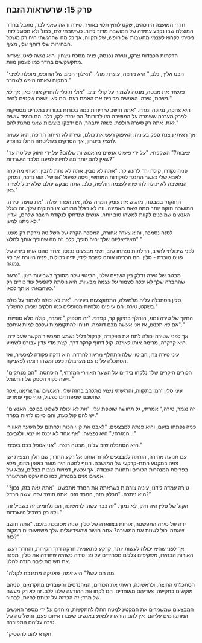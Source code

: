 ## פרק 15: שרשראות הזבח

חדרי המועצה היו כהים, שקט לוחץ תלוי באוויר. טירה ודאה שאני לבד, מוגבל בחדר המוצלם שבו נקבע עתידה של המושבה מדור לדור. כשישבתי שם, כבול ולא מסוגל לזוז, ניסיתי לקרוא לעצמי מחשבות של חופש, של תקווה, אך כל מה שהרגשתי היה רק משקל הבחירות שלי דוחף עלי, מציף.

הדלתות הכבדות צרקו, וטירה נכנסה, פניה מסכת ניצחון. היא נגשה לאט, צעדיה מתקשקשים בחדר כמו פעמון מוות.

"הבט אליך, כלב," היא ניחצה, עוצרת מולי. "האלוף הכזב של החופש, מופלת לשבי במקום שאתה חיפש לשחרר."

פגשתי את מבטה, מנסה לשמור על קולי יציב. "אולי תוכלי להחזיק אותי כאן, אך לא ניצחת, טירה. האנשים מכירים את האמת כעת. הם לא יישארו שקטים לנצח."

היא צחקה, נמוכה ומרה. "אתה חושב שזריחות כמה בכורות בכורות במכרים מספיקות לפרק מערכה ששמרה על המושבה הזו לדורות? הם יחזרו לקו, כלב. הם תמיד עושים זאת. אתה רק סערה חולפת. כשזה יתבהר, הם ידבקו ביציבות שאני נותנת להם."

אך ראיתי ניצנת ספק בעיניה. האיפוק רעש את כולם, וטירה לא הייתה חריפה. היא עשויה להציג ביטחון, אך הסדקים בשליטתה החלו להופיע.

"יציבות?" השקפתי. "על ידי פישוט אנשים מהאנושיות שלהם? על ידי חיזוק שליטה עד שאין להם יותר מה לחיות למענו מלבד הישרדות?"

פניה נקדרו, קולה ירד לרעש קר. "אתה לא מבין. אתה לא נתת להבין. ראיתי מה קרה לאבא שלי כאשר התנגד לפקודות המוחשי, ניסה לפעול 'אנושי'. הוא נדכה, נמחק. המושבה לא יכולה להרשות לעצמה חולשה, כלב. אתה מבקש עולם שלא יכול לשרוד כאן."

החזקתי במבטה, מרגיש את עומק המרה שלה, את הפחד שלה. "את טועה, טירה. המושבה חזקה יותר ממה שאת מאמינה. וזה לא בגלל המוחש או החוקים שלך. זה בגלל האנשים שמוכנים לקוות למשהו טוב יותר. אנשים שנדחקו לנקודת השבר שלהם, ועדיין לא ניתנו למען."

לסנה נסמכה, והיא צעדה אחורה, המסכה הקרה של השליטה נזרקת רק מעט. "האידיאליזם שלך יהיה סופך, כלב. זה מה שהופך אותך לחלש."

לפני שיכולתי להגיב, הדלתות נפתחו שוב, ושני מבצעים נכנסו, אחד מהם אוחז בידה של פנים מוכרת - סלין. הם הכריחו אותה לשבת לידי, ידיה כבולות, פניה חיוורת אך לא נמוגה.

מבטה של טירה נדלק בין השניים שלנו, הביטוי שלה מסובך בשביעות רצון. "נראה שהחברה שלך לא יכלה לשמור על עצמה מבעיות. היא ניסתה להפעיל עוד כורים רק כשהבאתי אותך לכאן."

סלין הסתכלה עליה מלמעלה, התמוקצעות בעיניה. "את לא יכולה לשמור על כולם בשקט, טירה. הם עייפים מלהיות מטופלים כמו חלקים שניתן להשליך."

החיוך של טירה נמוג, הוחלף בתיקון קר, קפדני. "זה מספיק," אמרה, קולה מלא סופיות. "אם לא תכנעו, אז אני אעשה מכם דוגמה. תניחו להתקוממות שלכם למות איתכם."

אך לפני שטירה יכולה לתת את הפקודה, קרקול דליל נשמע ממכשיר הקשר שעל ידה. היא קרקרה, מרימה אותו לאוזנה. קול דחוף קרקר דרך, קצת מדי עדין עבורנו לשמוע.

עיני טירה צרו, הביטוי שלה התחלף מריגוז לחרדה. היא זרקה פקודה למכשיר, ואז הסתכלה עלינו עם מערבולת כעס ומשהו דומה לפאניקה.

"הכורים היקרים שלך נלקחו בידיים על השער האווירי המזרחי," היסחסה. "הם מנתקים גישה לקווי הספק של החשמל."

עיני סלין זרמו בתקווה, והרגשתי ניצוץ מתלהב בחזה שלי. האנשים שהשרימנו, אלה שחשבנו שמפחדים לפעול, סוף סוף עומדים.

"זה נגמר, טירה," אמרתי, גל תחושה שוטפת עלי. "את לא יכולה לשלוט בכולם. האנשים יש להם קול כעת, והם סיימו לחיות בפחד."

פניה נפתחו בזעם, והיא פנתה למבצעים. "לאבט את קווי הכוח ולחתום על השער האווירי המזרחי," היא נפצעה. "אף אחד לא יכנס או יצא. ולגביכם..."

היא הסתכלה שוב עלינו, מבטה רוצח. "אני אטפל בכם בעצמי."

עם תנועה מהירה, הורתה למבצעים לגרור אותנו אל רקע החדר, שם חלון תצפית ישן צפה במקטע התת-קרקעי של המושבה. הנוף למטה היה מואר באופן מוזנז, מלא בפריסת המנהרות הכורים ותחנות העבודה. אך עכשיו, דמויות נצבות בצלים, צבא של אנשים נעים במטרה, כמו כוח שקט המתעורר.

טירה עמדה לידנו, עיניה צורמות כשראתה את המרד מתפשט. "אתה גאה בזה, נכון?" היא ניחצה. "הבלגן הזה, המרד הזה. אתה חושב שזה יעשה הבדל?"

הקול של סלין היה חזק, לא נמוך. "זה כבר עשה. לראשונה, הם נלחמים זה בשביל זה, ולא רק בשביל הישרדות."

ידה של טירה התפשטה, אוחזת בצווארה של סלין, פניה מסובכת בזעם. "אתה חושב שאתה יכול לשנות את המושבה? אתה חושב שהאידיאלים שלך משמעותיים במקום כזה?"

אך לפני שהיא יכולה לעשות יותר, קרקע פתאומית חרקה דרך הקירות, והחדר רעש. האורות הבהירו, משקיפים צללים מפחידים על פני טירה כשהיא שחררה את סלין, מפנה את תשומת ליבה חזרה לחלון.

"מה הם עשו?" היא זימה, פאניקה מתגנבת לקולה.

הסתכלתי החוצה, ולראשונה, ראיתי את הכורים, המהנדסים והעובדים מתקדמים, פניהם מוקשים בתקיעה, צעדיהם מאוחדים. הם לקחו את ההודעה שלנו ללב. זה לא רק מעשה של מרד; זה הכרזה על זכותם לחיות, לבחור.

המבצעים שמשמרים את המקטע למטה החלו להתקשות, מוחזים על ידי מספר האנשים המתקדמים עליהם. אין להם הוראות לפגוע באנשים שעבדו איתם פעם, והשליטה של טירה עליהם התפוררה.

"תקרא להם להפסיק